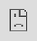 ```yaml
---
title: EE test
permalink: /employee-engagement/E-test
description: ""
---
```

<div class="bp-vimeo"><iframe src="https://player.vimeo.com/video/595819287?h=dfca2347fb&amp;badge=0&amp;autopause=0&amp;player_id=0&amp;app_id=58479" frameborder="0" allow="autoplay; fullscreen; picture-in-picture" allowfullscreen style="position:absolute;top:0;left:0;width:100%;height:100%;" title="03_Engaging"></iframe></div>